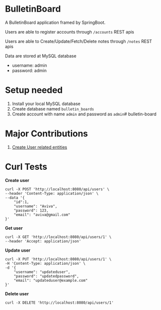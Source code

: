 # BulletinBoard

A BulletinBoard application framed by SpringBoot.

Users are able to register accounts through `/accounts` REST apis

Users are able to Create/Update/Fetch/Delete notes through `/notes` REST apis

Data are stored at MySQL database
- username: admin
- password: admin


# Setup needed
1. Install your local MySQL database
2. Create database named `bulletin_boards`
3. Create account with name `admin` and password as `admin`# bulletin-board

# Major Contributions
1. [Create User related entities](https://github.com/JialinShi/bulletin-board/pull/1) 

# Curl Tests
**Create user**
```
curl -X POST 'http://localhost:8080/api/users' \
--header 'Content-Type: application/json' \
--data '{
    "id":1,
    "username": "Aviva",
    "password": 123,
    "email": "aviva@gmail.com"
}'
```

**Get user**
```
curl -X GET 'http://localhost:8080/api/users/1' \
--header 'Accept: application/json'
```

**Update user**
```
curl -X PUT 'http://localhost:8080/api/users/1' \
-H 'Content-Type: application/json' \
-d '{
    "username": "updateduser",
    "password": "updatedpassword",
    "email": "updateduser@example.com"
}'

```
**Delete user**
```
curl -X DELETE 'http://localhost:8080/api/users/1'
```
